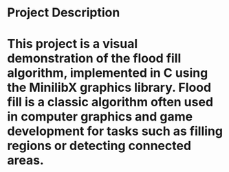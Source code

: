 <h1>Project Description<h1>
<p>
This project is a visual demonstration of the flood fill algorithm, implemented in C using the MinilibX graphics library. 
Flood fill is a classic algorithm often used in computer graphics and game development for tasks such as filling regions 
or detecting connected areas.</p>

